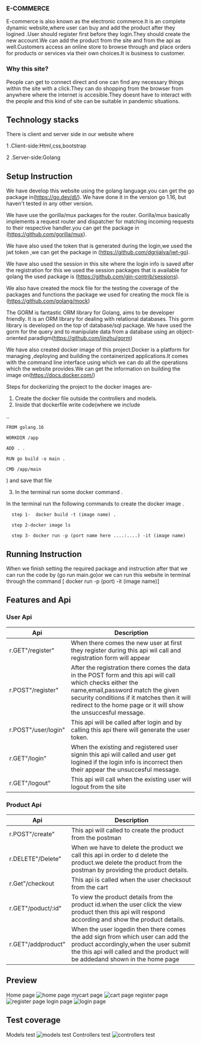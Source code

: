 ### E-COMMERCE
E-commerce is also known as the electronic commerce.It is an  complete dynamic website,where user can buy and add the product after they logined .User should register first before they login.They should create the new account.We can add the product from the site and from the api as well.Customers access an online store to browse through and place orders for products or services via their own choices.It is business to customer.
### Why this site?
 People can get to connect direct  and one can find any necessary things within the site with a click.They can do shopping from the browser from anywhere where the internet is accesible.They doesnt have to interact with the people and this kind of  site  can be suitable in pandemic situations.
## Technology stacks
There is client and server side in our website where 
 
 1 .Client-side:Html,css,bootstrap

2 .Server-side:Golang



## Setup Instruction
We have develop this website using the golang language.you can get the go package in(https://go.dev/dl/). We have done it in the version go 1.16, but  haven't tested in any other version.

 We have  use the gorilla/mux packages for the router. Gorilla/mux basically implements a request router and dispatcher for matching incoming requests to their respective handler.you can get the package in (https://github.com/gorilla/mux).
 
 We have also used the token that is generated during the login,we used the jwt token ,we can get the package in (https://github.com/dgrijalva/jwt-go).

 We have also used the session in this site where the login info is saved after the registration for this we used the session packages that is available for golang the used package is (https://github.com/gin-contrib/sessions).


 We also have created the mock file for the testing the coverage of the packages and functions the package we used for creating the mock file is (https://github.com/golang/mock)

The GORM is fantastic ORM library for Golang, aims to be developer friendly. It is an ORM library for dealing with relational databases. This gorm library is developed on the top of database/sql package. We have used the gorm for the query and to  manipulate data from a database using an object-oriented paradigm(https://github.com/jinzhu/gorm)

We have also created docker image of this project.Docker is a platform for managing ,deploying and building the containerized applications.It comes with the command line interface using which we can do all the operations which the website provides.We can get the information on building the image on(https://docs.docker.com/)

Steps for dockerizing the project to the docker images are-

1. Create the docker file outside the controllers and models.
2. Inside that dockerfile write code(where we include 

  .. 

    FROM golang.16
   
    WORKDIR /app 

    ADD . .

    RUN go build -o main .

    CMD /app/main
) and save that file

3. In the terminal run some  docker command .

In the terminal run the following commands to create the docker image .

      
      step 1-  docker build -t (image name) .
 
      step 2-docker image ls
 
      step 3- docker run -p (port name here ....:....) -it (image name)


## Running Instruction

When we finish setting the required package and instruction after that we can run the code by (go run main.go)or 
we can run this website in terminal through the command [ docker run -p (port) -it (image name)]
 
 ## Features and  Api
 ### User Api
| Api  |Description 
|---|---
|r.GET"/register"  |When there comes the new user  at first they register during this api wil call and registration form will appear 
|r.POST"/register"|After the registration there comes the data in the POST form and this api will call which checks either the name,email,password match the given security conditions if it matches then it will redirect to the home page or it will show the unsuccesful message.
|r.POST"/user/login"|This api will be called after login and by calling this api there will generate the user token. 
|r.GET"/login" |When the existing and registered user signin this api will called and user get logined if the login info is incorrect then their appear the unsuccesful message.
|r.GET"/logout"  |This api will call when the existing user will logout from  the site  


### Product Api

| Api   |Description   |   
|---|---
|r.POST"/create"   | This api will called to create the product from the postman | 
|r.DELETE"/Delete"   | When we have to delete the product we call this api in order to d delete the product.we delete the product from the postman by providing the product details. |   
|r.Get"/checkout| This api is called when the user checksout from the cart 
|r.GET"/poduct/:id"|To view the product details from the product id.when the user click the view product then this api will respond according and show the product details.
|r.GET"/addproduct"|When the user logedin then there comes the add sign from which user can add the product accordingly,when the user submit the this api will called and the product will be addedand shown in the home page





## Preview

Home page
![home page](/ecommerce_image/home.png)
mycart page
![cart page](/ecommerce_image/mycart.png)
register page
![register page](/ecommerce_image/register.png)
login page
![login page](/ecommerce_image/login.png)


## Test coverage

Models  test 
![models test](/ecommerce_image/modelstest.png)
Controllers test
![controllers test](/ecommerce_image/contrtest.png)

